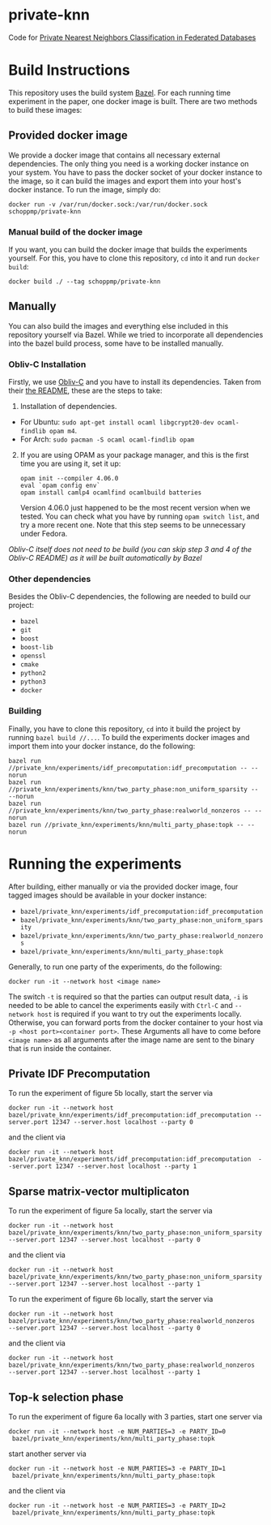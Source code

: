 # private-knn

Code for [Private Nearest Neighbors Classification in Federated Databases](https://gitlab.informatik.hu-berlin.de/ti/papers/private-knn)

# Build Instructions
This repository uses the build system [Bazel](https://bazel.build/).
For each running time experiment in the paper, one docker image is built.
There are two methods to build these images:

## Provided docker image
We provide a docker image that contains all necessary external dependencies. The
only thing you need is a working docker instance on your system. You have to
pass the docker socket of your docker instance to the image, so it can build the
images and export them into your host's docker instance. To run the image,
simply do:

```
docker run -v /var/run/docker.sock:/var/run/docker.sock schoppmp/private-knn
```

### Manual build of the docker image
If you want, you can build the docker image that builds the experiments yourself. For this, you have to clone this repository, `cd` into it and run `docker build`:
```
docker build ./ --tag schoppmp/private-knn
```

## Manually
You can also build the images and everything else included in this repository
yourself via Bazel. While we tried to incorporate all dependencies into the
bazel build process, some have to be installed manually.

### Obliv-C Installation
Firstly, we use [Obliv-C](https://oblivc.org/) and you have to install its dependencies. Taken from their [the README](https://github.com/samee/obliv-c), these are the steps to take:

1. Installation of dependencies.
  * For Ubuntu: `sudo apt-get install ocaml libgcrypt20-dev ocaml-findlib opam m4`.
  * For Arch: `sudo pacman -S ocaml ocaml-findlib opam`

2. If you are using OPAM as your package manager, and this is the first time you are using it, set it up:
   ```
   opam init --compiler 4.06.0
   eval `opam config env`
   opam install camlp4 ocamlfind ocamlbuild batteries
   ```
   Version 4.06.0 just happened to be the most recent version when we tested. You can check what you have by running `opam switch list`, and try a more recent one.
   Note that this step seems to be unnecessary under Fedora.

*Obliv-C itself does not need to be build (you can skip step 3 and 4 of the Obliv-C README) as it will be built automatically by Bazel*

### Other dependencies
Besides the Obliv-C dependencies, the following are needed to build our project:
* `bazel`
* `git`
* `boost` 
* `boost-lib`
* `openssl`
* `cmake`
* `python2`
* `python3`
* `docker`

### Building

Finally, you have to clone this repository, `cd` into it build the project by running `bazel build //...`. To build
the experiments docker images and import them into your docker instance, do the
following:
```
bazel run //private_knn/experiments/idf_precomputation:idf_precomputation -- --norun
bazel run //private_knn/experiments/knn/two_party_phase:non_uniform_sparsity -- --norun
bazel run //private_knn/experiments/knn/two_party_phase:realworld_nonzeros -- --norun
bazel run //private_knn/experiments/knn/multi_party_phase:topk -- --norun
```

# Running the experiments
After building, either manually or via the provided docker image, four tagged images should be available in your docker instance:
* `bazel/private_knn/experiments/idf_precomputation:idf_precomputation`
* `bazel/private_knn/experiments/knn/two_party_phase:non_uniform_sparsity`
* `bazel/private_knn/experiments/knn/two_party_phase:realworld_nonzeros`
* `bazel/private_knn/experiments/knn/multi_party_phase:topk`

Generally, to run one party of the experiments, do the following:
```
docker run -it --network host <image name> 
```

The switch `-t` is required so that the parties can output result data, `-i` is needed to be able to cancel the experiments easily with `Ctrl-C` and 
`--network host` is required if you want to try out the experiments locally.
Otherwise, you can forward ports from the docker container to your host via `-p
<host port><container port>`. These Arguments all have to come before `<image
name>` as all arguments after the image name are sent to the binary that is run
inside the container.


## Private IDF Precomputation
To run the experiment of figure 5b locally, start the server via
```
docker run -it --network host bazel/private_knn/experiments/idf_precomputation:idf_precomputation --server.port 12347 --server.host localhost --party 0
```
and the client via
```
docker run -it --network host bazel/private_knn/experiments/idf_precomputation:idf_precomputation  --server.port 12347 --server.host localhost --party 1
``` 

## Sparse matrix-vector multiplicaton
To run the experiment of figure 5a locally, start the server via
```
docker run -it --network host bazel/private_knn/experiments/knn/two_party_phase:non_uniform_sparsity  --server.port 12347 --server.host localhost --party 0
```
and the client via
```
docker run -it --network host bazel/private_knn/experiments/knn/two_party_phase:non_uniform_sparsity  --server.port 12347 --server.host localhost --party 1
``` 

To run the experiment of figure 6b locally, start the server via
```
docker run -it --network host bazel/private_knn/experiments/knn/two_party_phase:realworld_nonzeros  --server.port 12347 --server.host localhost --party 0
```
and the client via
```
docker run -it --network host bazel/private_knn/experiments/knn/two_party_phase:realworld_nonzeros  --server.port 12347 --server.host localhost --party 1
``` 

## Top-k selection phase
To run the experiment of figure 6a locally with 3 parties, start one server via
```
docker run -it --network host -e NUM_PARTIES=3 -e PARTY_ID=0
 bazel/private_knn/experiments/knn/multi_party_phase:topk
```
start another server via
```
docker run -it --network host -e NUM_PARTIES=3 -e PARTY_ID=1
 bazel/private_knn/experiments/knn/multi_party_phase:topk
```
and the client via
```
docker run -it --network host -e NUM_PARTIES=3 -e PARTY_ID=2
 bazel/private_knn/experiments/knn/multi_party_phase:topk
```